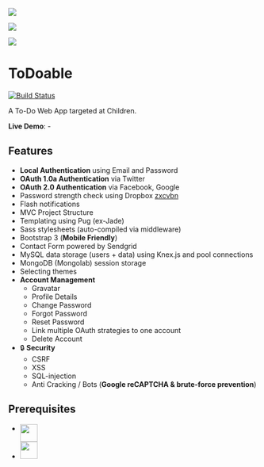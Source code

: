 ![](http://i.imgur.com/R0I0TIp.png)

![](http://i.imgur.com/9pm31jv.png)

![](http://i.imgur.com/qN2wDCN.png)

ToDoable
=======================
[![Build Status](https://travis-ci.com/elarb/ToDo-App.svg?token=T3DvYLyn6TfxmknUsrTx&branch=master)](https://travis-ci.com/elarb/ToDo-App) 

A To-Do Web App targeted at Children.

**Live Demo**: -

Features
--------


- **Local Authentication** using Email and Password
- **OAuth 1.0a Authentication** via Twitter
- **OAuth 2.0 Authentication** via Facebook, Google
- Password strength check using Dropbox [zxcvbn](https://github.com/dropbox/zxcvbn)
- Flash notifications
- MVC Project Structure
- Templating using Pug (ex-Jade)
- Sass stylesheets (auto-compiled via middleware)
- Bootstrap 3 (**Mobile Friendly**)
- Contact Form powered by Sendgrid
- MySQL data storage (users + data) using Knex.js and pool connections
- MongoDB (Mongolab) session storage
- Selecting themes
- **Account Management**
    - Gravatar
    - Profile Details
    - Change Password
    - Forgot Password
    - Reset Password
    - Link multiple OAuth strategies to one account
    - Delete Account 
- :lock: **Security**
    - CSRF 
    - XSS
    - SQL-injection
    - Anti Cracking / Bots (**Google reCAPTCHA & brute-force prevention**)

Prerequisites
-------------

- [<img src="https://nodejs.org/static/apple-touch-icon.png" align="top" height="35px">](http://nodejs.org)
- [<img src="https://upload.wikimedia.org/wikipedia/en/thumb/6/62/MySQL.svg/640px-MySQL.svg.png" height="35px">](https://www.mysql.com/)

